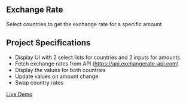 ## Exchange Rate

Select countries to get the exchange rate for a specific amount

## Project Specifications

- Display UI with 2 select lists for countries and 2 inputs for amounts
- Fetch exchange rates from API (https://api.exchangerate-api.com)
- Display the values for both countries
- Update values on amount change
- Swap country rates

[Live Demo](https://rawcdn.githack.com/msz-coder/Exchange-Rate-Calculator/bdb4c04ad1eb48239277a5f9d735e9a06fd97690/index.html)
